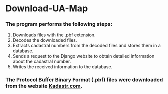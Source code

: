 # Download-UA-Map

### The program performs the following steps:

1. Downloads files with the .pbf extension.
2. Decodes the downloaded files.
3. Extracts cadastral numbers from the decoded files and stores them in a database.
4. Sends a request to the Django website to obtain detailed information about the cadastral number.
5. Writes the received information to the database.

### The Protocol Buffer Binary Format (.pbf) files were downloaded from the website [Kadastr.com](https://kadastr.live/#5/48.43/32.77).
